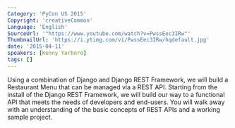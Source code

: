 ```yaml
---
Category: 'PyCon US 2015'
Copyright: 'creativeCommon'
Language: 'English'
SourceUrl: '"https://www.youtube.com/watch?v=PwssEec3IRw"'
ThumbnailUrl: 'https://i.ytimg.com/vi/PwssEec3IRw/hqdefault.jpg'
date: '2015-04-11'
speakers: [Kenny Yarboro]
tags: []
---
```

Using a combination of Django and Django REST Framework, we will build a Restaurant Menu that can be managed via a REST API. Starting from the install of the Django REST Framework, we will build our way to a functional API that meets the needs of developers and end-users. You will walk away with an understanding of the basic concepts of REST APIs and a working sample project.
